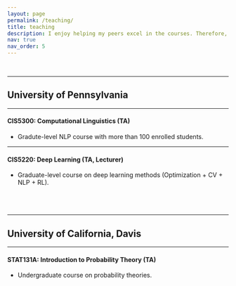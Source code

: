 ```yaml
---
layout: page
permalink: /teaching/
title: teaching
description: I enjoy helping my peers excel in the courses. Therefore, I have been actively participating in teaching. Please see below for the courses I TAed/taught.
nav: true
nav_order: 5
---
```


<br/>

---
## University of Pennsylvania
---

#### CIS5300: Computational Linguistics (TA)
- Gradute-level NLP course with more than 100 enrolled students.

---

#### CIS5220: Deep Learning (TA, Lecturer)
- Graduate-level course on deep learning methods (Optimization + CV + NLP + RL).
<br/><br/>
<br/><br/>

---
## University of California, Davis
---

#### STAT131A: Introduction to Probability Theory (TA)
- Undergraduate course on probability theories.

